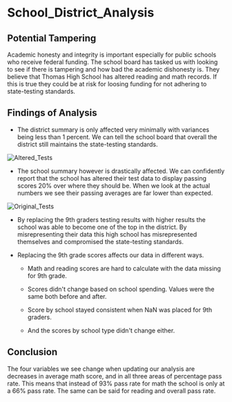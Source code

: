# School_District_Analysis

## Potential Tampering

Academic honesty and integrity is important especially for public schools who receive federal funding. The school board has tasked us with looking to see if there is tampering and how bad the academic dishonesty is. They believe that Thomas High School has altered reading and math records. If this is true they could be at risk for loosing funding for not adhering to state-testing standards.

## Findings of Analysis

- The district summary is only affected very minimally with variances being less than 1 percent. We can tell the school board that overall the district still maintains the state-testing standards.

![Altered_Tests]("https://github.com/Luis-Acevedo/School_District_Analysis/blob/main/Resources/Photos/Altered_Tests.png")
- The school summary however is drastically affected. We can confidently report that the school has altered their test data to display passing scores 20% over where they should be. When we look at the actual numbers we see their passing averages are far lower than expected. 

![Original_Tests]("https://github.com/Luis-Acevedo/School_District_Analysis/blob/main/Resources/Photos/Original_Tests.png")
- By replacing the 9th graders testing results with higher results the school was able to become one of the top in the district. By misrepresenting their data this high school has misrepresented themselves and compromised the state-testing standards. 

- Replacing the 9th grade scores affects our data in different ways. 
    * Math and reading scores are hard to calculate with the data missing for 9th grade. 

    * Scores didn't change based on school spending. Values were the same both before and after.

    * Score by school stayed consistent when NaN was placed for 9th graders.

    * And the scores by school type didn't change either. 

## Conclusion

The four variables we see change when updating our analysis are decreases in average math score, and in all three areas of percentage pass rate. This means that instead of 93% pass rate for math the school is only at a 66% pass rate. The same can be said for reading and overall pass rate. 
